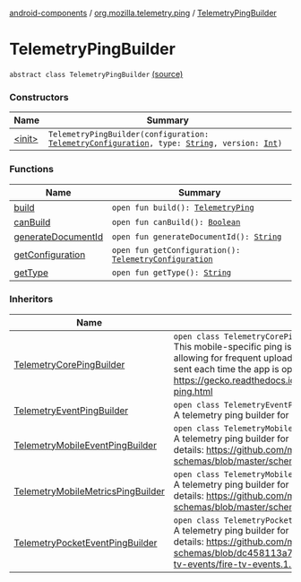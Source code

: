 [android-components](../../index.md) / [org.mozilla.telemetry.ping](../index.md) / [TelemetryPingBuilder](./index.md)

# TelemetryPingBuilder

`abstract class TelemetryPingBuilder` [(source)](https://github.com/mozilla-mobile/android-components/blob/master/components/service/telemetry/src/main/java/org/mozilla/telemetry/ping/TelemetryPingBuilder.java#L22)

### Constructors

| Name | Summary |
|---|---|
| [&lt;init&gt;](-init-.md) | `TelemetryPingBuilder(configuration: `[`TelemetryConfiguration`](../../org.mozilla.telemetry.config/-telemetry-configuration/index.md)`, type: `[`String`](https://kotlinlang.org/api/latest/jvm/stdlib/kotlin/-string/index.html)`, version: `[`Int`](https://kotlinlang.org/api/latest/jvm/stdlib/kotlin/-int/index.html)`)` |

### Functions

| Name | Summary |
|---|---|
| [build](build.md) | `open fun build(): `[`TelemetryPing`](../-telemetry-ping/index.md) |
| [canBuild](can-build.md) | `open fun canBuild(): `[`Boolean`](https://kotlinlang.org/api/latest/jvm/stdlib/kotlin/-boolean/index.html) |
| [generateDocumentId](generate-document-id.md) | `open fun generateDocumentId(): `[`String`](https://kotlinlang.org/api/latest/jvm/stdlib/kotlin/-string/index.html) |
| [getConfiguration](get-configuration.md) | `open fun getConfiguration(): `[`TelemetryConfiguration`](../../org.mozilla.telemetry.config/-telemetry-configuration/index.md) |
| [getType](get-type.md) | `open fun getType(): `[`String`](https://kotlinlang.org/api/latest/jvm/stdlib/kotlin/-string/index.html) |

### Inheritors

| Name | Summary |
|---|---|
| [TelemetryCorePingBuilder](../-telemetry-core-ping-builder/index.md) | `open class TelemetryCorePingBuilder : `[`TelemetryPingBuilder`](./index.md)<br>This mobile-specific ping is intended to provide the most critical data in a concise format, allowing for frequent uploads. Since this ping is used to measure retention, it should be sent each time the app is opened. https://gecko.readthedocs.io/en/latest/toolkit/components/telemetry/telemetry/data/core-ping.html |
| [TelemetryEventPingBuilder](../-telemetry-event-ping-builder/index.md) | `open class TelemetryEventPingBuilder : `[`TelemetryPingBuilder`](./index.md)<br>A telemetry ping builder for pings of type "focus-event". |
| [TelemetryMobileEventPingBuilder](../-telemetry-mobile-event-ping-builder/index.md) | `open class TelemetryMobileEventPingBuilder : `[`TelemetryPingBuilder`](./index.md)<br>A telemetry ping builder for events of type "mobile-event". See the schema for more details: https://github.com/mozilla-services/mozilla-pipeline-schemas/blob/master/schemas/telemetry/mobile-event/mobile-event.1.schema.json |
| [TelemetryMobileMetricsPingBuilder](../-telemetry-mobile-metrics-ping-builder/index.md) | `open class TelemetryMobileMetricsPingBuilder : `[`TelemetryPingBuilder`](./index.md)<br>A telemetry ping builder for events of type "mobile-metrics". See the schema for more details: https://github.com/mozilla-services/mozilla-pipeline-schemas/blob/master/schemas/telemetry/mobile-metrics/mobile-metrics.1.schema.json |
| [TelemetryPocketEventPingBuilder](../-telemetry-pocket-event-ping-builder/index.md) | `open class TelemetryPocketEventPingBuilder : `[`TelemetryPingBuilder`](./index.md)<br>A telemetry ping builder for events of type "fire-tv-events". See the schema for more details: https://github.com/mozilla-services/mozilla-pipeline-schemas/blob/dc458113a7a523e60a9ba50e1174a3b1e0cfdc24/schemas/pocket/fire-tv-events/fire-tv-events.1.schema.json |
